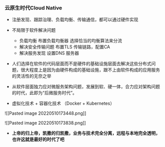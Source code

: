 ### 云原生时代Cloud Native

- 注册发现、跟踪治理、负载均衡、传输通信，都可以通过硬件实现

 - 不局限于软件解决问题         
    - 负载均衡 布置负载均衡器 选择恰当的均衡算法来分流  
    - 解决安全传输问题 布置TLS 传输链路，配置CA  
    - 解决服务发现 设置DNS 服务器  
 - 人们选择在软件的代码层面而不是硬件的基础设施层面去解决这些分布式问题，很大程度上是因为由硬件构成的基础设施，跟不上由软件构成的应用服务的灵活性的无奈之举  
 - 从软件层面独力应对微服务架构问题，发展到软、硬一体，合力应对架构问题的时代，此即为“后微服务时代”。    
  
 - 虚拟化技术 + 容器化技术 （Docker + Kubernetes）  

![[Pasted image 20220510173448.png]]



![[Pasted image 20220510173838.png]]


- **上帝的归上帝，凯撒的归凯撒，业务与技术完全分离，远程与本地完全透明，也许这就是最好的时代了吧**